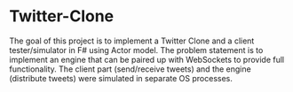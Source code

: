 # Twitter-Clone
The goal of this project is to implement a Twitter Clone and a client tester/simulator in F# using Actor model. The problem statement is to implement an engine that can be paired up with WebSockets to provide full functionality. The client part (send/receive tweets) and the engine (distribute tweets) were simulated in separate OS processes.
